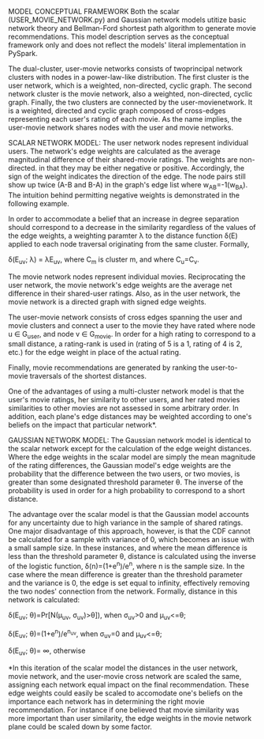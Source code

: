 
MODEL CONCEPTUAL FRAMEWORK 
Both the scalar (USER_MOVIE_NETWORK.py) and Gaussian network models
utitize basic network theory and Bellman-Ford shortest path algorithm to generate movie recommendations. 
This model description serves as the conceptual framework only and does not reflect the models'
literal implementation in PySpark. 

The dual-cluster, user-movie networks consists of twoprincipal network clusters with nodes in a 
power-law-like distribution. The first cluster is the user network, which is a weighted, non-directed, 
cyclic graph. The second network cluster is the movie network, also a weighted, non-directed, cyclic graph. 
Finally, the two clusters are connected by the user-movienetwork. It is a weighted, directed and cyclic 
graph composed of cross-edges representing each user's rating of each movie. As the name 
implies, the user-movie network shares nodes with the user and movie networks.

SCALAR NETWORK MODEL:
The user network nodes represent individual users. The network's edge weights are
calculated as the average magnitudinal difference of their shared-movie ratings. The weights are
non-directed. in that they may be either negative or positive. Accordingly, the sign of
the weight indicates the direction of the edge. The node pairs still show up twice (A-B
and B-A) in the graph's edge list where w<sub>AB</sub>=-1(w<sub>BA</sub>). The intuition
behind permitting negative weights is demonstrated in the following example.

In order to accommodate a belief that an increase in degree separation should correspond to 
a decrease in the similarity regardless of the values of the edge weights, a weighting 
paramter λ to the distance function δ(E) applied to each node traversal originating from the 
same cluster. Formally, 
  
  δ(E<sub>uv</sub>; λ) = λE<sub>uv</sub>, where C<sub>m</sub> is cluster m, and where C<sub>u</sub>=C<sub>v</sub>.

The movie network nodes represent individual movies. Reciprocating the user network, the
movie network's edge weights are the average net difference in their shared-user
ratings. Also, as in the user network, the movie network is a directed graph with signed
edge weights.

The user-movie network consists of cross edges spanning the user and movie clusters and
connect a user to the movie they have rated where node u ∈ G<sub>user</sub>, and node v
∈ G<sub>movie</sub>. In order for a high rating to correspond to a small distance, a
rating-rank is used in (rating of 5 is a 1, rating of 4 is 2, etc.) for the edge weight
in place of the actual rating.

Finally, movie recommendations are generated by ranking the user-to-movie traversals of
the shortest distances.

One of the advantages of using a multi-cluster network model is that the user's movie
ratings, her similarity to other users, and her rated movies similarities to other
movies are not assessed in some arbitrary order. In addition, each plane's edge distances
may be weighted according to one's beliefs on the impact that particular network*.

GAUSSIAN NETWORK MODEL:
The Gaussian network model is identical to the scalar network except for the calculation of the
edge weight distances. Where the edge weights in the scalar model are simply the mean magnitude
of the rating differences, the Gaussian model's edge weights are the probability that the
difference between the two users, or two movies, is greater than some designated threshold parameter θ.
The inverse of the probability is used in order for a high probability to correspond to a short distance. 

The advantage over the scalar model is that the Gaussian model accounts for any uncertainty due to high variance 
in the sample of shared ratings. One major disadvantage of this approach, however, is that the CDF 
cannot be calculated for a sample with variance of 0, which becomes an issue with a small sample size. 
In these instances, and where the mean difference is less than the threshold parameter θ, distance is 
calculated using the inverse of the logistic function, δ(n)=(1+e<sup>n</sup>)/e<sup>n</sup>, where n is 
the sample size. In the case where the mean difference is greater than the threshold parameter and the 
variance is 0, the edge is set equal to infinity, effectively removing the two nodes' connection from the 
network. Formally, distance in this network is calculated:
  
  δ(E<sub>uv</sub>; θ)=Pr[N(μ<sub>uv</sub>, σ<sub>uv</sub>)>θ]), when σ<sub>uv</sub>>0 and μ<sub>uv</sub><=θ;
  
  δ(E<sub>uv</sub>; θ)=(1+e<sup>n</sup>)/e<sup>n<sub>uv</uv></sup>, when σ<sub>uv</sub>=0 and μ<sub>uv</sub><=θ;
  
  δ(E<sub>uv</sub>; θ)= ∞, otherwise



 *In this iteration of the scalar model the distances in the user network, movie network, and the
 user-movie cross network are scaled the same, assigning each network equal impact on the
 final recommendation. These edge weights could easily be scaled to accomodate one's
 beliefs on the importance each network has in determining the right movie recommendation.
 For instance if one believed that movie similarity was more important than user
 similarity, the edge weights in the movie network plane could be scaled down by some
 factor.

